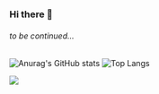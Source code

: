 ### Hi there 👋
###### to be continued...

![Anurag's GitHub stats](https://github-readme-stats.vercel.app/api?username=Morevq&show_icons=true&theme=ayu-mirage)
![Top Langs](https://github-readme-stats.vercel.app/api/top-langs/?username=Morevq&layout=compact&theme=ayu-mirage)

![](https://komarev.com/ghpvc/?username=your-github-Morevq&color=yellow&style=flat-the-badge)

<!--
**Morevq/Morevq** is a ✨ _special_ ✨ repository because its `README.md` (this file) appears on your GitHub profile.

Here are some ideas to get you started:

- 🔭 I’m currently working on ...
- 🌱 I’m currently learning ...
- 👯 I’m looking to collaborate on ...
- 🤔 I’m looking for help with ...
- 💬 Ask me about ...
- 📫 How to reach me: ...
- 😄 Pronouns: ...
- ⚡ Fun fact: ...
-->
